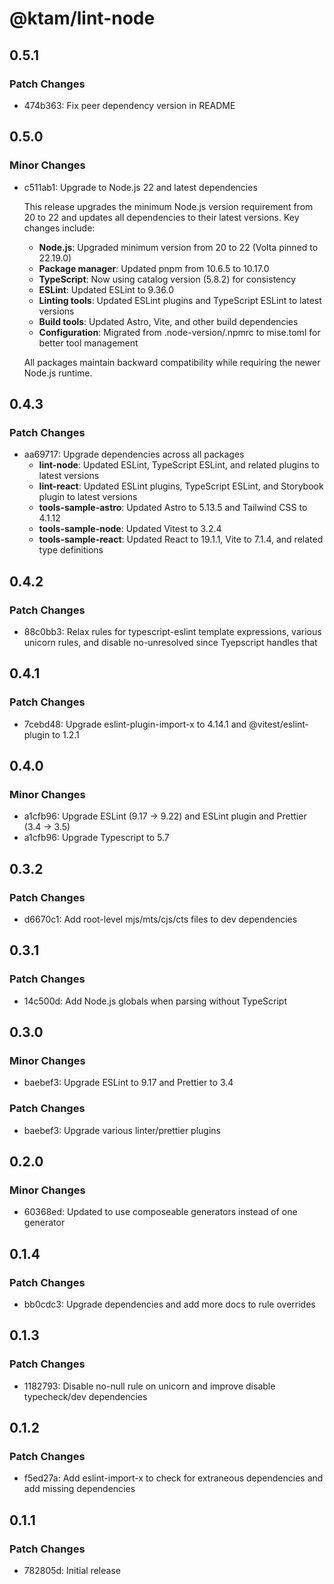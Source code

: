 # @ktam/lint-node

## 0.5.1

### Patch Changes

- 474b363: Fix peer dependency version in README

## 0.5.0

### Minor Changes

- c511ab1: Upgrade to Node.js 22 and latest dependencies

  This release upgrades the minimum Node.js version requirement from 20 to 22 and updates all dependencies to their latest versions. Key changes include:

  - **Node.js**: Upgraded minimum version from 20 to 22 (Volta pinned to 22.19.0)
  - **Package manager**: Updated pnpm from 10.6.5 to 10.17.0
  - **TypeScript**: Now using catalog version (5.8.2) for consistency
  - **ESLint**: Updated ESLint to 9.36.0
  - **Linting tools**: Updated ESLint plugins and TypeScript ESLint to latest versions
  - **Build tools**: Updated Astro, Vite, and other build dependencies
  - **Configuration**: Migrated from .node-version/.npmrc to mise.toml for better tool management

  All packages maintain backward compatibility while requiring the newer Node.js runtime.

## 0.4.3

### Patch Changes

- aa69717: Upgrade dependencies across all packages
  - **lint-node**: Updated ESLint, TypeScript ESLint, and related plugins to latest versions
  - **lint-react**: Updated ESLint plugins, TypeScript ESLint, and Storybook plugin to latest versions
  - **tools-sample-astro**: Updated Astro to 5.13.5 and Tailwind CSS to 4.1.12
  - **tools-sample-node**: Updated Vitest to 3.2.4
  - **tools-sample-react**: Updated React to 19.1.1, Vite to 7.1.4, and related type definitions

## 0.4.2

### Patch Changes

- 88c0bb3: Relax rules for typescript-eslint template expressions, various unicorn rules, and disable no-unresolved since Tyepscript handles that

## 0.4.1

### Patch Changes

- 7cebd48: Upgrade eslint-plugin-import-x to 4.14.1 and @vitest/eslint-plugin to 1.2.1

## 0.4.0

### Minor Changes

- a1cfb96: Upgrade ESLint (9.17 -> 9.22) and ESLint plugin and Prettier (3.4 -> 3.5)
- a1cfb96: Upgrade Typescript to 5.7

## 0.3.2

### Patch Changes

- d6670c1: Add root-level mjs/mts/cjs/cts files to dev dependencies

## 0.3.1

### Patch Changes

- 14c500d: Add Node.js globals when parsing without TypeScript

## 0.3.0

### Minor Changes

- baebef3: Upgrade ESLint to 9.17 and Prettier to 3.4

### Patch Changes

- baebef3: Upgrade various linter/prettier plugins

## 0.2.0

### Minor Changes

- 60368ed: Updated to use composeable generators instead of one generator

## 0.1.4

### Patch Changes

- bb0cdc3: Upgrade dependencies and add more docs to rule overrides

## 0.1.3

### Patch Changes

- 1182793: Disable no-null rule on unicorn and improve disable typecheck/dev dependencies

## 0.1.2

### Patch Changes

- f5ed27a: Add eslint-import-x to check for extraneous dependencies and add missing dependencies

## 0.1.1

### Patch Changes

- 782805d: Initial release
